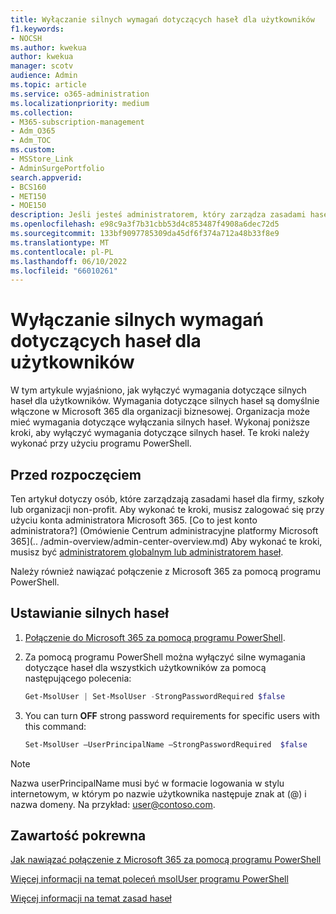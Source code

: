 ```yaml
---
title: Wyłączanie silnych wymagań dotyczących haseł dla użytkowników
f1.keywords:
- NOCSH
ms.author: kwekua
author: kwekua
manager: scotv
audience: Admin
ms.topic: article
ms.service: o365-administration
ms.localizationpriority: medium
ms.collection:
- M365-subscription-management
- Adm_O365
- Adm_TOC
ms.custom:
- MSStore_Link
- AdminSurgePortfolio
search.appverid:
- BCS160
- MET150
- MOE150
description: Jeśli jesteś administratorem, który zarządza zasadami haseł dla firmy, szkoły lub organizacji non-profit, możesz ustawić silne wymagania dotyczące haseł przy użyciu Azure AD programu PowerShell.
ms.openlocfilehash: e98c9a3f7b31cbb53d4c853487f4908a6dec72d5
ms.sourcegitcommit: 133bf9097785309da45df6f374a712a48b33f8e9
ms.translationtype: MT
ms.contentlocale: pl-PL
ms.lasthandoff: 06/10/2022
ms.locfileid: "66010261"
---
```

# <a name="turn-off-strong-password-requirements-for-users"></a>Wyłączanie silnych wymagań dotyczących haseł dla użytkowników

W tym artykule wyjaśniono, jak wyłączyć wymagania dotyczące silnych haseł dla użytkowników. Wymagania dotyczące silnych haseł są domyślnie włączone w Microsoft 365 dla organizacji biznesowej. Organizacja może mieć wymagania dotyczące wyłączania silnych haseł. Wykonaj poniższe kroki, aby wyłączyć wymagania dotyczące silnych haseł. Te kroki należy wykonać przy użyciu programu PowerShell.

## <a name="before-you-begin"></a>Przed rozpoczęciem

Ten artykuł dotyczy osób, które zarządzają zasadami haseł dla firmy, szkoły lub organizacji non-profit. Aby wykonać te kroki, musisz zalogować się przy użyciu konta administratora Microsoft 365. [Co to jest konto administratora?] (Omówienie Centrum administracyjne platformy Microsoft 365](.. /admin-overview/admin-center-overview.md) Aby wykonać te kroki, musisz być [administratorem globalnym lub administratorem haseł](about-admin-roles.md).

Należy również nawiązać połączenie z Microsoft 365 za pomocą programu PowerShell.

## <a name="set-strong-passwords"></a>Ustawianie silnych haseł

1. [Połączenie do Microsoft 365 za pomocą programu PowerShell](/office365/enterprise/powershell/connect-to-office-365-powershell#connect-with-the-microsoft-azure-active-directory-module-for-windows-powershell).

2. Za pomocą programu PowerShell można wyłączyć silne wymagania dotyczące haseł dla wszystkich użytkowników za pomocą następującego polecenia:

    ```powershell
    Get-MsolUser | Set-MsolUser -StrongPasswordRequired $false

3. You can turn **OFF** strong password requirements for specific users with this command:

    ```powershell
    Set-MsolUser –UserPrincipalName –StrongPasswordRequired  $false
    ```

> [!NOTE]
> Nazwa userPrincipalName musi być w formacie logowania w stylu internetowym, w którym po nazwie użytkownika następuje znak at (@) i nazwa domeny. Na przykład: user@contoso.com.

## <a name="related-content"></a>Zawartość pokrewna

[Jak nawiązać połączenie z Microsoft 365 za pomocą programu PowerShell](/office365/enterprise/powershell/connect-to-office-365-powershell#connect-with-the-microsoft-azure-active-directory-module-for-windows-powershell)

[Więcej informacji na temat poleceń msolUser programu PowerShell](/powershell/azure/active-directory/install-adv2)

[Więcej informacji na temat zasad haseł](/azure/active-directory/authentication/concept-sspr-policy#password-policies-that-only-apply-to-cloud-user-accounts)
